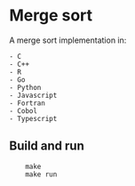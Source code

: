 # Merge sort

A merge sort implementation in:

    - C
    - C++
    - R
    - Go
    - Python
    - Javascript
    - Fortran
    - Cobol
    - Typescript


## Build and run

```shell
    make
    make run
```

